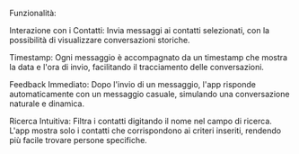 Funzionalità:

Interazione con i Contatti: Invia messaggi ai contatti selezionati, con la possibilità di visualizzare conversazioni storiche.

Timestamp: Ogni messaggio è accompagnato da un timestamp che mostra la data e l'ora di invio, facilitando il tracciamento delle conversazioni.

Feedback Immediato: Dopo l'invio di un messaggio, l'app risponde automaticamente con un messaggio casuale, simulando una conversazione naturale e dinamica.

Ricerca Intuitiva: Filtra i contatti digitando il nome nel campo di ricerca. L'app mostra solo i contatti che corrispondono ai criteri inseriti, rendendo più facile trovare persone specifiche.
